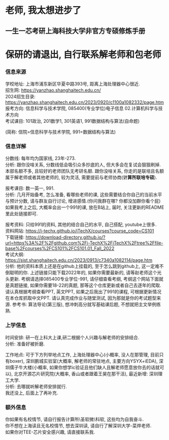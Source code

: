 # 老师, 我太想进步了  
## 一生一芯考研上海科技大学非官方专硕修炼手册  
# 保研的请退出, 自行联系解老师和包老师

### 信息来源
学校地址: 上海市浦东新区华夏中路393号, 距离上海处理器中心很近.  
招生网: https://yanzhao.shanghaitech.edu.cn/  
2024招生目录: https://yanzhao.shanghaitech.edu.cn/2023/0920/c1100a1082332/page.htm  
报考方向: 信息科学与技术学院, 085400(专业学位)电子信息 02.计算机科学与技术方向  
考试课目: 101政治, 201数学1, 301英语1, 991数据结构与算法(自命题)  

(简称: 信院=信息科学与技术学院, 991=数据结构与算法)  

### 信息详解  
分数线: 每年均为国家线, 23年-273.  
分析: 跟你没啥关系, 分数线低会吸引众多抄底的人, 但大多会在复试会狠狠刷掉.  本部名额不多, 且较好的老师团队无考研名额. 跟你没啥关系, 你走的是联培且名额属于解老师或者其他老师的, 较为灵活, 需要提前与老师协商(**计算所联培专硕**).  

报考课目: 数一英一, 991.  
分析: 几月开始备考, 怎么准备, 看哪些老师的课, 这些需要结合你自己的当前水平与预计分数, 请与群友自行讨论, 增进感情.(你问我群在哪? 你都没加群你看个屁)  
如果我考上之后, 大概率会出一个991的课, 放在B站上, 届时, 关注更新的README里此处链接即可.  

报考资料: 只给991的资料, 其他的结合自己的水平, 自己搭配, youtube上很多.  
资料网站: https://i-techx.github.io/iTechX/courses?course_code=CS101  
下载链接: https://download-directory.github.io/?url=https%3A%2F%2Fgithub.com%2Fi-TechX%2FiTechX%2Ftree%2Ffile-base%2Fcourses%2FCS101%2FCS101.01_Fall_2022  
考试大纲: https://sist.shanghaitech.edu.cn/2023/0913/c7340a1082114/page.htm  
分析: 他的资料本质上还是在github上挂载的, 至于怎么跳到github上, 这一定难不倒聪明的你. 上述链接只能下载2022年的, 如果你需要最新的, 请等赵老师这个光头更新.  考纲请选择085400专业学位-991, 请仔细查看考纲, 考纲这个网站下面就是真题链接, 如果你需要18-22的真题, 那等这个仓库更新或者自己去逐年的爬取.  
请认真根据考纲查看PPT, 英文PPT, 如果之后我出了991的课程, 可根据更新情况在本仓库抓取中文PPT. 请认真完成作业与随堂测试, 因为那就是你的考试题型来源. 参考书: 算法导论(第三版), 想冲刺高分就写基础课后题, 不想就把主文举例练熟.  


### 上学信息  
时间安排: 研一在上科大上课,研二根据个人兴趣与解老师的安排结合.  
分析: 准备好被折磨.  

工作地点: 可于下方列举地点工作, 上海处理器中心(小概率, 没人在那管理, 目前只有boxer), 深圳鹏城实验室(大概率, 解老师的常驻地点, 主要方向YSYX+iEDA), 深圳儒子牛大楼(小概率, 如果你想学ic验证且他们缺人且解老师愿意放你去的话就可以), 北京开源芯片研究院(大概率, 香山或者跟着王昊在那干活), 最近新增: 深圳理工大学.  
分析: 去哪就听解老师安排就行.  
我还没上, 后面上了再补充.  

### 额外信息  
你如果有名校情节, 请自行报告计算所\圣软微\科软, 这些均为自我奋斗.  
你不想在上海读且无名校情节, 想去深圳读, 请自行了解深圳大学-菜烨老师.  
如果你对TEE-芯片安全感兴趣, 请直接联系我.  

